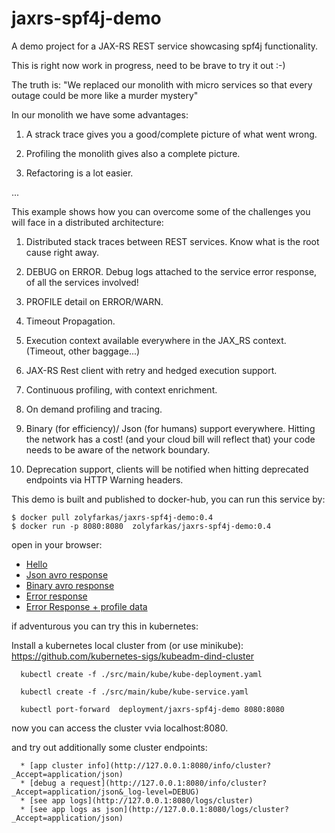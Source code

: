 # jaxrs-spf4j-demo
A demo project for  a JAX-RS REST service showcasing spf4j functionality.

This is right now work in progress, need to be brave to try it out :-)

The truth is: "We replaced our monolith with micro services so that every outage could be more like a murder mystery"

In our monolith we have some advantages:

1) A strack trace gives you a good/complete picture of what went wrong.

2) Profiling the monolith gives also a complete picture.

3) Refactoring is a lot easier.


...


This example shows how you can overcome some of the challenges you will face in a distributed architecture:

1) Distributed stack traces between REST services. Know what is the root cause right away.

2) DEBUG on ERROR. Debug logs attached to the  service error response, of all the services involved!

3) PROFILE detail on ERROR/WARN.

4) Timeout Propagation.

5) Execution context available everywhere in the JAX_RS context. (Timeout, other baggage...)

6) JAX-RS Rest client with retry and hedged execution support.

7) Continuous profiling, with context enrichment.

8) On demand profiling and tracing.

9) Binary (for efficiency)/ Json (for humans) support everywhere.
  Hitting the network has a cost! (and your cloud bill will reflect that)
  your code needs to be aware of the network boundary.

10) Deprecation support, clients will be notified when hitting deprecated endpoints via HTTP Warning headers.


This demo is built and published to docker-hub, you can run this service by:

```
$ docker pull zolyfarkas/jaxrs-spf4j-demo:0.4
$ docker run -p 8080:8080  zolyfarkas/jaxrs-spf4j-demo:0.4
```

open in your browser: 

  * [Hello](http://127.0.0.1:8080/demo/helloResource/hello)
  * [Json avro response](http://127.0.0.1:8080/demo/example/records?_Accept=application/json)
  * [Binary avro response](http://127.0.0.1:8080/demo/example/records)
  * [Error response](http://127.0.0.1:8080/demo/helloResource/aError)
  * [Error Response + profile data](http://127.0.0.1:8080/demo/helloResource/slowBrokenHello?time=31)


if adventurous you can try this in kubernetes:

  Install a kubernetes local cluster from (or use minikube): https://github.com/kubernetes-sigs/kubeadm-dind-cluster

```
  kubectl create -f ./src/main/kube/kube-deployment.yaml

  kubectl create -f ./src/main/kube/kube-service.yaml

  kubectl port-forward  deployment/jaxrs-spf4j-demo 8080:8080

```
  now you can access the cluster vvia localhost:8080.

 and try out additionally some cluster endpoints:

```
  * [app cluster info](http://127.0.0.1:8080/info/cluster?_Accept=application/json)
  * [debug a request](http://127.0.0.1:8080/info/cluster?_Accept=application/json&_log-level=DEBUG)
  * [see app logs](http://127.0.0.1:8080/logs/cluster)
  * [see app logs as json](http://127.0.0.1:8080/logs/cluster?_Accept=application/json)

```